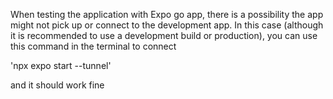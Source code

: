 When testing the application with Expo go app, there is a possibility the app might not pick up or connect to the development app.
In this case (although it is recommended to use a development build or production), you can use this command in the terminal to connect

'npx expo start --tunnel'

and it should work fine